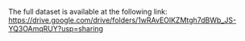 The full dataset is available at the following link: https://drive.google.com/drive/folders/1wRAvEOlKZMtgh7dBWb_JS-YQ3OAmqRUY?usp=sharing
